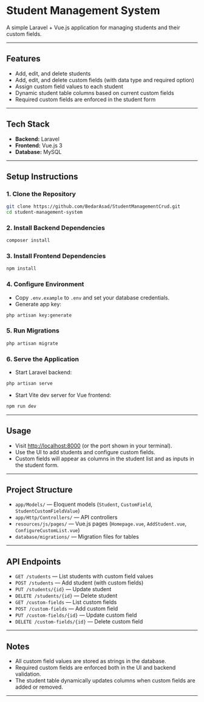 # Student Management System

A simple Laravel + Vue.js application for managing students and their custom fields.

---

## Features

- Add, edit, and delete students
- Add, edit, and delete custom fields (with data type and required option)
- Assign custom field values to each student
- Dynamic student table columns based on current custom fields
- Required custom fields are enforced in the student form

---

## Tech Stack

- **Backend:** Laravel
- **Frontend:** Vue.js 3
- **Database:** MySQL

---

## Setup Instructions

### 1. Clone the Repository

```bash
git clone https://github.com/BedarAsad/StudentManagementCrud.git
cd student-management-system
```

### 2. Install Backend Dependencies

```bash
composer install
```

### 3. Install Frontend Dependencies

```bash
npm install
```

### 4. Configure Environment

- Copy `.env.example` to `.env` and set your database credentials.
- Generate app key:

```bash
php artisan key:generate
```

### 5. Run Migrations

```bash
php artisan migrate
```

### 6. Serve the Application

- Start Laravel backend:

```bash
php artisan serve
```

- Start Vite dev server for Vue frontend:

```bash
npm run dev
```

---

## Usage

- Visit [http://localhost:8000](http://localhost:8000) (or the port shown in your terminal).
- Use the UI to add students and configure custom fields.
- Custom fields will appear as columns in the student list and as inputs in the student form.

---

## Project Structure

- `app/Models/` — Eloquent models (`Student`, `CustomField`, `StudentCustomFieldValue`)
- `app/Http/Controllers/` — API controllers
- `resources/js/pages/` — Vue.js pages (`Homepage.vue`, `AddStudent.vue`, `ConfigureCustomList.vue`)
- `database/migrations/` — Migration files for tables

---

## API Endpoints

- `GET /students` — List students with custom field values
- `POST /students` — Add student (with custom fields)
- `PUT /students/{id}` — Update student
- `DELETE /students/{id}` — Delete student
- `GET /custom-fields` — List custom fields
- `POST /custom-fields` — Add custom field
- `PUT /custom-fields/{id}` — Update custom field
- `DELETE /custom-fields/{id}` — Delete custom field

---

## Notes

- All custom field values are stored as strings in the database.
- Required custom fields are enforced both in the UI and backend validation.
- The student table dynamically updates columns when custom fields are added or removed.

---

##
